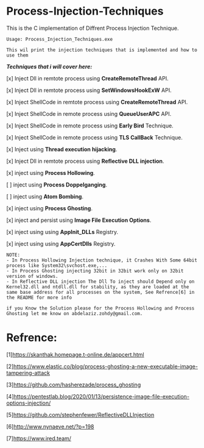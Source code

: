 # Process-Injection-Techniques

This is the C implementation of Diffrent Process Injection Technique.

```
Usage: Process_Injection_Techniques.exe

This wil print the injection techniques that is implemented and how to use them
```



***Techniques that i will cover here:***

[x] Inject Dll in remtote process using **CreateRemoteThread** API.

[x] Inject Dll in remtote process using **SetWindowsHookExW** API.

[x] Inject ShellCode in remtote process using **CreateRemoteThread** API.

[x] Inject ShellCode in remote process using **QueueUserAPC** API.

[x] Inject ShellCode in remote process using **Early Bird** Technique.

[x] Inject ShellCode in remote process using **TLS CallBack** Technique.

[x] Inject using **Thread execution hijacking**.

[x] Inject Dll in remtote process using **Reflective DLL injection**.

[x] inject using **Process Hollowing**.

[ ] inject using **Process Doppelganging**.

[ ] inject using **Atom Bombing**.

[x] inject using **Process Ghosting**.

[x] inject and persist using **Image File Execution Options**.

[x] inject using using **AppInit_DLLs** Registry.

[x] inject using using **AppCertDlls** Registry.


```
NOTE:
- In Process Hollowing Injection technique, it Crashes With Some 64bit process like System32\svchost.exe,... 
- In Process Ghosting injecting 32bit in 32bit work only on 32bit version of windows.
- In Reflective DLL injection The Dll To inject should Depend only on Kernel32.dll and ntdll.dll for stability, as they are loaded at the same base address for all processes on the system, See Refrence[6] in the README for more info

if you Know the Solution please for the Process Hollowing and Process Ghosting let me know on abdelaziz.zohdy@gmail.com.
```

# Refrence:
[1]https://skanthak.homepage.t-online.de/appcert.html

[2]https://www.elastic.co/blog/process-ghosting-a-new-executable-image-tampering-attack

[3]https://github.com/hasherezade/process_ghosting

[4]https://pentestlab.blog/2020/01/13/persistence-image-file-execution-options-injection/

[5]https://github.com/stephenfewer/ReflectiveDLLInjection

[6]http://www.nynaeve.net/?p=198

[7]https://www.ired.team/